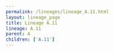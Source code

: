 ```yaml
---
permalink: /lineages/lineage_A.11.html
layout: lineage_page
title: Lineage A.11
lineage: A.11
parent: A
children: ['A.11']
---
```

